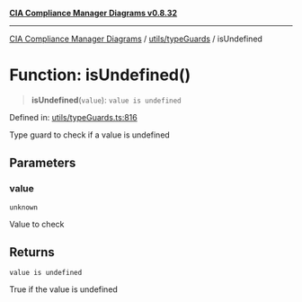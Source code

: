 [**CIA Compliance Manager Diagrams v0.8.32**](../../../README.md)

***

[CIA Compliance Manager Diagrams](../../../modules.md) / [utils/typeGuards](../README.md) / isUndefined

# Function: isUndefined()

> **isUndefined**(`value`): `value is undefined`

Defined in: [utils/typeGuards.ts:816](https://github.com/Hack23/cia-compliance-manager/blob/0dc9a11e510cc2f2986e7debe532892627f2b00f/src/utils/typeGuards.ts#L816)

Type guard to check if a value is undefined

## Parameters

### value

`unknown`

Value to check

## Returns

`value is undefined`

True if the value is undefined
